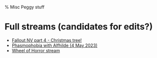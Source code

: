 % Misc Peggy stuff

# Full streams (candidates for edits?)

* [Fallout NV part 4 - Christmas tree!](https://www.twitch.tv/videos/2031547933?collection=gcs3UuH_qReO_Q)
* [Phasmophobia with Alfhilde (4 May 2023)](https://www.youtube.com/watch?v=cXJtKQsjNTs)
* [Wheel of Horror stream](https://www.twitch.tv/videos/2072286783)
